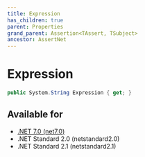 ```yaml
---
title: Expression
has_children: true
parent: Properties
grand_parent: Assertion<TAssert, TSubject>
ancestor: AssertNet
---
```

# Expression

```csharp
public System.String Expression { get; }
```



## Available for
- [.NET 7.0 (net7.0)](https://versionsof.net/core/7.0/)
- .NET Standard 2.0 (netstandard2.0)
- .NET Standard 2.1 (netstandard2.1)
